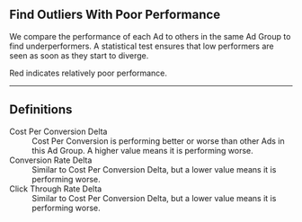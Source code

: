 ## Find Outliers With Poor Performance
We compare the performance of each Ad to others in the same Ad Group to find underperformers. A statistical test ensures that low performers are seen as soon as they start to diverge.

Red indicates relatively poor performance.

---

## Definitions

<dl>
  <dt>Cost Per Conversion Delta</dt>
  <dd>Cost Per Conversion is performing better or worse than other Ads in this Ad Group. A higher value means it is performing worse.</dd>
  <dt>Conversion Rate Delta</dt>
  <dd>Similar to Cost Per Conversion Delta, but a lower value means it is performing worse.</dd>
  <dt>Click Through Rate Delta</dt>
  <dd>Similar to Cost Per Conversion Delta, but a lower value means it is performing worse.</dd>
</dl>
